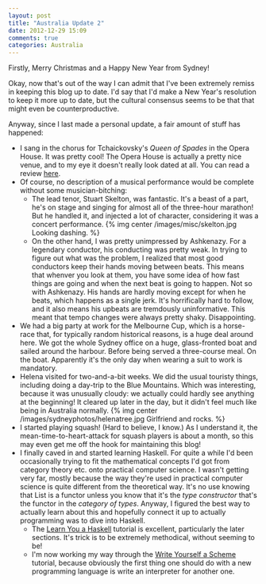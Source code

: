 ```yaml
---
layout: post
title: "Australia Update 2"
date: 2012-12-29 15:09
comments: true
categories: Australia 
---
```


Firstly, Merry Christmas and a Happy New Year from Sydney!

Okay, now that's out of the way I can admit that I've been extremely remiss in keeping this blog up to date. I'd say that I'd make a New Year's resolution to keep it more up to date, but the cultural consensus seems to be that that might even be counterproductive.

Anyway, since I last made a personal update, a fair amount of stuff has happened:

<!-- more -->
- I sang in the chorus for Tchaickovsky's _Queen of Spades_ in the Opera House. It was pretty cool! The Opera House is actually a pretty nice venue, and to my eye it doesn't really look dated at all. You can read a review [here](http://www.bachtrack.com/review-sydney-opera-house-queen-spades-ashkenazy-skelton).
- Of course, no description of a musical performance would be complete without some musician-bitching: 
    - The lead tenor, Stuart Skelton, was fantastic. It's a beast of a part, he's on stage and singing for almost all of the three-hour marathon! But he handled it, and injected a lot of character, considering it was a concert performance.
{% img center /images/misc/skelton.jpg Looking dashing. %}
    - On the other hand, I was pretty unimpressed by Ashkenazy. For a legendary conductor, his conducting was pretty weak. In trying to figure out what was the problem, I realized that most good conductors keep their hands moving between beats. This means that whenver you look at them, you have some idea of how fast things are going and when the next beat is going to happen. Not so with Ashkenazy. His hands are hardly moving except for when he beats, which happens as a single jerk. It's horrifically hard to follow, and it also means his upbeats are tremdously uninformative. This meant that tempo changes were always pretty shaky. Disappointing.
- We had a big party at work for the Melbourne Cup, which is a horse-race that, for typically random historical reasons, is a huge deal around here. We got the whole Sydney office on a huge, glass-fronted boat and sailed around the harbour. Before being served a three-course meal. On the boat. Apparently it's the only day when wearing a suit to work is mandatory.
- Helena visited for two-and-a-bit weeks. We did the usual touristy things, including doing a day-trip to the Blue Mountains. Which was interesting, because it was unusually cloudy: we actually could hardly see anything at the beginning! It cleared up later in the day, but it didn't feel much like being in Australia normally.
{% img center /images/sydneyphotos/helenatree.jpg Girlfriend and rocks. %}
- I started playing squash! (Hard to believe, I know.) As I understand it, the mean-time-to-heart-attack for squash players is about a month, so this may even get me off the hook for maintaining this blog!
- I finally caved in and started learning Haskell. For quite a while I'd been occasionally trying to fit the mathematical concepts I'd got from category theory etc. onto practical computer science. I wasn't getting very far, mostly because the way they're used in practical computer science is quite different from the theoretical way. It's no use knowing that List is a functor unless you know that it's the _type constructor_ that's the functor in the _category of types_. Anyway, I figured the best way to actually learn about this and hopefully connect it up to actually programming was to dive into Haskell.
    - The [Learn You a Haskell](http://learnyouahaskell.com/) tutorial is excellent, particularly the later sections. It's trick is to be extremely methodical, without seeming to be!
    - I'm now working my way through the [Write Yourself a Scheme](http://en.wikibooks.org/wiki/Write_Yourself_a_Scheme_in_48_Hours) tutorial, because obviously the first thing one should do with a new programming language is write an interpreter for another one.


